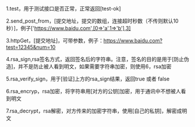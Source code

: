 1.test，用于测试接口是否正常，正常返回[test-ok]

2.send_post_from，[提交地址，提交的数组，连接超时秒数（不传则默认10秒）]，例子['https://www.baidu.com',[0=>'a',1=>'b'],3]

3.httpGet，[提交地址]，可带参数，例子：https://www.baidu.com?test=12345&num=10

4.rsa_sign,rsa签名方式，返回签名后的字符串。注意，签名的目的是用于[防止伪造]，并不是防止被人看到明文，如果需要字符串加密，则使用6，rsa加密

5.rsa_verify_sign，用于[验证]上方的rsa_sign结果，返回true 或者 false

6.rsa_encryp，rsa加密，将字符串用[对方的公钥]加密，用于通讯中不想被人看到明文

7.rsa_decrypt，rsa解密，对方传来的加密字符串，使用[自己的私钥]，解密成明文
